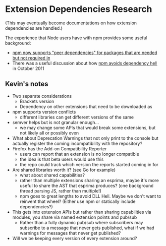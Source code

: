 # Extension Dependencies Research #

(This may eventually become documentations on how extension dependencies are handled.)

The experience that Node users have with npm provides some useful background:

* [npm now supports "peer dependencies" for packages that are needed but not required in](http://blog.nodejs.org/2013/02/07/undefined/)
* There was a useful discussion about how [npm avoids dependency hell](https://groups.google.com/forum/?fromgroups=#!topic/nodejs/0iQDxCIznO0) in October 2011

## Kevin's notes ##

* Two separate considerations
  * Brackets version
  * Dependency on other extensions that need to be downloaded as 
* npm supports version conflicts
  * different libraries can get different versions of the same 
* semver helps but is not granular enough…
  * we may change some APIs that would break some extensions, but not likely all or possibly even 
* What about Deprecation Warnings that not only print to the console but actually register the coming incompatibility with the repository?
* Firefox has the Add-on Compatibility Reporter
  * users can report that an extension is no longer compatible
  * the idea is that beta users would use this
  * the repo could track which version the reports started coming in for
* Are shared libraries worth it? (see Go for example)
  * what about shared capabilities?
  * rather than multiple extensions sharing an esprima, maybe it's more useful to share the AST that esprima produces? (one background thread parsing JS, rather than multiple!)
  * npm goes to great lengths to avoid DLL Hell. Maybe we don't want to reinvent that wheel? (Either use npm or statically include dependencies?)
* This gets into extension APIs but rather than sharing capabilities via modules, you share via named extension points and pub/sub
  * Rather than a fully dynamic pub/sub where subscribers may subscribe to a message that never gets published, what if we had warnings for messages that never get published?
* Will we be keeping every version of every extension around?
